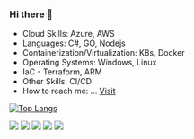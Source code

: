 ### Hi there 👋

- Cloud Skills: Azure, AWS
- Languages: C#, GO, Nodejs
- Containerization/Virtualization: K8s, Docker
- Operating Systems: Windows, Linux
- IaC - Terraform, ARM
- Other Skills: CI/CD
- How to reach me: ...   [Visit](https://arpitfs.cf)

 [![Top Langs](https://github-readme-stats.vercel.app/api/top-langs/?username=arpitfs&layout=compact)](https://github.com/arpitfs/)
  
![](https://vistr.dev/badge?repo=arpitfs)
[![](https://img.shields.io/badge/-@arpitfs-%23181717?style=flat-square&logo=github)](https://github.com/arpitfs)
[![](https://img.shields.io/badge/-Arpit%20Malik-blue?style=flat-square&logo=Linkedin&logoColor=white&link=https://www.linkedin.com/in/arpit-malik-3816a8135/)](https://www.linkedin.com/in/arpit-malik-3816a8135/)
[![](https://img.shields.io/website?color=0ab9e6&style=flat-square&up_message=arpitfs.cf&url=https%3A%2F%2Farpitfs.cf)](https://arpitfs.cf)
[![](https://img.shields.io/badge/@arpitfs-black?style=flat-square&logo=medium)](https://medium.com/@arpitfs)

<!--[![Github stats](https://github-readme-stats.vercel.app/api?username=arpitfs)](https://github.com/anuraghazra/github-readme-stats) -->

